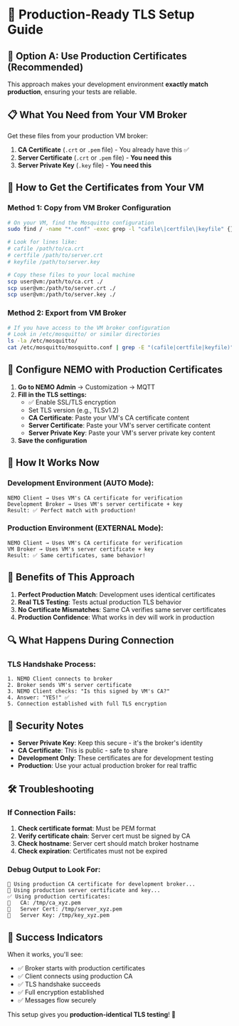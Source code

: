 # 🎯 Production-Ready TLS Setup Guide

## 🚀 **Option A: Use Production Certificates (Recommended)**

This approach makes your development environment **exactly match production**, ensuring your tests are reliable.

## 📋 **What You Need from Your VM Broker**

Get these files from your production VM broker:

1. **CA Certificate** (`.crt` or `.pem` file) - You already have this ✅
2. **Server Certificate** (`.crt` or `.pem` file) - **You need this**
3. **Server Private Key** (`.key` file) - **You need this**

## 🔧 **How to Get the Certificates from Your VM**

### **Method 1: Copy from VM Broker Configuration**
```bash
# On your VM, find the Mosquitto configuration
sudo find / -name "*.conf" -exec grep -l "cafile\|certfile\|keyfile" {} \;

# Look for lines like:
# cafile /path/to/ca.crt
# certfile /path/to/server.crt  
# keyfile /path/to/server.key

# Copy these files to your local machine
scp user@vm:/path/to/ca.crt ./
scp user@vm:/path/to/server.crt ./
scp user@vm:/path/to/server.key ./
```

### **Method 2: Export from VM Broker**
```bash
# If you have access to the VM broker configuration
# Look in /etc/mosquitto/ or similar directories
ls -la /etc/mosquitto/
cat /etc/mosquitto/mosquitto.conf | grep -E "(cafile|certfile|keyfile)"
```

## 📝 **Configure NEMO with Production Certificates**

1. **Go to NEMO Admin** → Customization → MQTT
2. **Fill in the TLS settings:**
   - ✅ Enable SSL/TLS encryption
   - Set TLS version (e.g., TLSv1.2)
   - **CA Certificate**: Paste your VM's CA certificate content
   - **Server Certificate**: Paste your VM's server certificate content
   - **Server Private Key**: Paste your VM's server private key content
3. **Save the configuration**

## 🔄 **How It Works Now**

### **Development Environment (AUTO Mode):**
```
NEMO Client → Uses VM's CA certificate for verification
Development Broker → Uses VM's server certificate + key
Result: ✅ Perfect match with production!
```

### **Production Environment (EXTERNAL Mode):**
```
NEMO Client → Uses VM's CA certificate for verification  
VM Broker → Uses VM's server certificate + key
Result: ✅ Same certificates, same behavior!
```

## 🎯 **Benefits of This Approach**

1. **Perfect Production Match**: Development uses identical certificates
2. **Real TLS Testing**: Tests actual production TLS behavior
3. **No Certificate Mismatches**: Same CA verifies same server certificates
4. **Production Confidence**: What works in dev will work in production

## 🔍 **What Happens During Connection**

### **TLS Handshake Process:**
```
1. NEMO Client connects to broker
2. Broker sends VM's server certificate
3. NEMO Client checks: "Is this signed by VM's CA?"
4. Answer: "YES!" ✅
5. Connection established with full TLS encryption
```

## 🚨 **Security Notes**

- **Server Private Key**: Keep this secure - it's the broker's identity
- **CA Certificate**: This is public - safe to share
- **Development Only**: These certificates are for development testing
- **Production**: Use your actual production broker for real traffic

## 🛠️ **Troubleshooting**

### **If Connection Fails:**
1. **Check certificate format**: Must be PEM format
2. **Verify certificate chain**: Server cert must be signed by CA
3. **Check hostname**: Server cert should match broker hostname
4. **Check expiration**: Certificates must not be expired

### **Debug Output to Look For:**
```
🔐 Using production CA certificate for development broker...
🔐 Using production server certificate and key...
✅ Using production certificates:
🔐   CA: /tmp/ca_xyz.pem
🔐   Server Cert: /tmp/server_xyz.pem  
🔐   Server Key: /tmp/key_xyz.pem
```

## 🎉 **Success Indicators**

When it works, you'll see:
- ✅ Broker starts with production certificates
- ✅ Client connects using production CA
- ✅ TLS handshake succeeds
- ✅ Full encryption established
- ✅ Messages flow securely

This setup gives you **production-identical TLS testing**! 🚀
